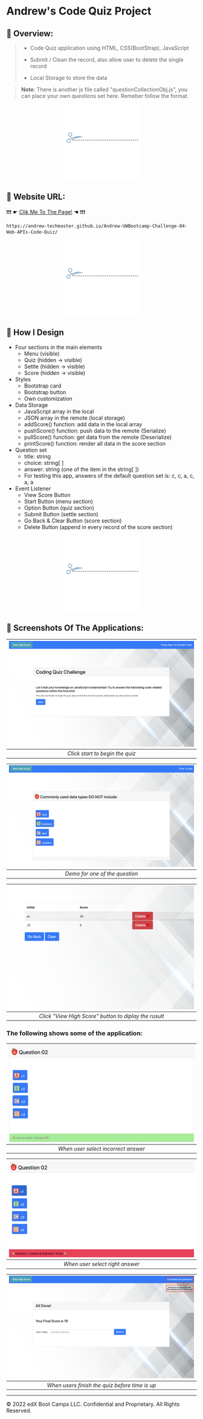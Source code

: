 # Andrew's Code Quiz Project

## 🐳 Overview:
> * Code Quiz application using HTML, CSS(BootStrap), JavaScript
>
> * Submit / Clean the record, also allow user to delete the single record 
>
> * Local Storage to store the data

> **Note**: There is another js file called "questionCollectionObj.js", you can place your own questions set here. Remeber follow the format.
>

<p align="center">
<img src="./assets/images/br.png" width="200">
</p>

## 🐯 Website URL:
❗❗❗ ☛ [Clik Me To The Page!](https://andrew-techmaster.github.io/Andrew-UWBootcamp-Challenge-04-Web-APIs-Code-Quiz/) ☚ ❗❗❗
```
https://andrew-techmaster.github.io/Andrew-UWBootcamp-Challenge-04-Web-APIs-Code-Quiz/
```

<p align="center">
<img src="./assets/images/br.png" width="200">
</p>

## 🦊 How I Design 
- Four sections in the main elements
    - Menu (visible)
    - Quiz (hidden -> visible)
    - Settle (hidden -> visible)
    - Score (hidden -> visible)
- Styles
    - Bootstrap card
    - Bootstrap button
    - Own customization
- Data Storage
    - JavaScript array in the local
    - JSON array in the remote (local storage)
    - addScore() function: add data in the local array
    - pushScore() function: push data to the remote (Serialize)
    - pullScore() function: get data from the remote (Deserialize)
    - printScore() function: render all data in the score section
- Question set
    - title: string
    - choice: string[ ]
    - answer: string (one of the item in the string[ ])
    - For testing this app, answers of the default question set is: c, c, a, c, a, a
- Event Listener
    - View Score Button
    - Start Button (menu section)
    - Option Button (quiz section)
    - Submit Button (settle section)
    - Go Back & Clear Button (score section)
    - Delete Button (append in every record of the score section)

<p align="center">
<img src="./assets/images/br.png" width="200">
</p>


## 🐼 Screenshots Of The Applications:

|![screentshot01](./assets/images/sc01.png)|
|:--:| 
| *Click start to begin the quiz* |

|![screentshot02](./assets/images/sc02.png)|
|:--:| 
| *Demo for one of the question* |

|![screentshot02](./assets/images/sc03.png)|
|:--:| 
| *Click "View High Score" button to diplay the rusult* |

### The following shows some of the application:
|![screentshot03](./assets/images/feature01.png)|
|:--:| 
| *When user select incorrect answer* |

|![screentshot04](./assets/images/feature02.png)|
|:--:| 
| *When user select right answer* |

|![screentshot05](./assets/images/feature03.png)|
|:--:| 
|*When users finish the quiz before time is up*|
- - -
© 2022 edX Boot Camps LLC. Confidential and Proprietary. All Rights Reserved.
